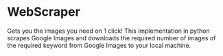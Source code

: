 # WebScraper
Gets you the images you need on 1 click!
This implementation in python scrapes Google Images and downloads the required number of images of the required keyword from Google Images to your local machine.
